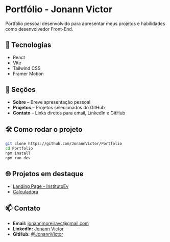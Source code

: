 # Portfólio - Jonann Victor

Portfólio pessoal desenvolvido para apresentar meus projetos e habilidades como desenvolvedor Front-End.

## 🚀 Tecnologias

- React
- Vite
- Tailwind CSS
- Framer Motion

## 📂 Seções

- **Sobre** – Breve apresentação pessoal  
- **Projetos** – Projetos selecionados do GitHub  
- **Contato** – Links diretos para email, LinkedIn e GitHub

## 🛠 Como rodar o projeto

```bash
git clone https://github.com/JonannVictor/Portfolio
cd Portfolio
npm install
npm run dev
```

## 🌐 Projetos em destaque

- [Landing Page - InstitutoEv](https://github.com/JonannVictor/Projeto-Cliente_InstitutoEv)
- [Calculadora](https://github.com/JonannVictor/Calculadora)

## 📫 Contato

- **Email:** jonannmoreiravc@gmail.com  
- **LinkedIn:** [Jonann Victor](https://www.linkedin.com/in/jonann-victor-moreira-cardoso-554137285/)  
- **GitHub:** [@JonannVictor](https://github.com/JonannVictor)

